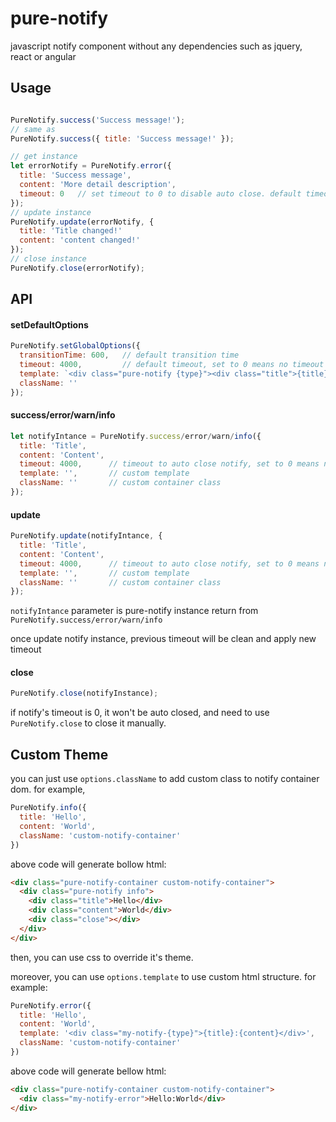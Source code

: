 # pure-notify

javascript notify component without any dependencies such as jquery, react or angular

## Usage

````js

PureNotify.success('Success message!'); 
// same as 
PureNotify.success({ title: 'Success message!' });

// get instance
let errorNotify = PureNotify.error({
  title: 'Success message',
  content: 'More detail description',
  timeout: 0   // set timeout to 0 to disable auto close. default timeout is 4000
});
// update instance
PureNotify.update(errorNotify, {
  title: 'Title changed!'
  content: 'content changed!'
});
// close instance
PureNotify.close(errorNotify);

````

## API

#### setDefaultOptions

````js
PureNotify.setGlobalOptions({
  transitionTime: 600,   // default transition time
  timeout: 4000,         // default timeout, set to 0 means no timeout
  template: `<div class="pure-notify {type}"><div class="title">{title}</div><div class="content">{content}</div><div class="close"></div></div>`,
  className: ''
});
````

#### success/error/warn/info

````js
let notifyIntance = PureNotify.success/error/warn/info({
  title: 'Title',
  content: 'Content',
  timeout: 4000,      // timeout to auto close notify, set to 0 means no timeout
  template: '',       // custom template
  className: ''       // custom container class
});
````

#### update

````js
PureNotify.update(notifyIntance, {
  title: 'Title',
  content: 'Content',
  timeout: 4000,      // timeout to auto close notify, set to 0 means no timeout
  template: '',       // custom template
  className: ''       // custom container class
});
````

`notifyIntance` parameter is pure-notify instance return from `PureNotify.success/error/warn/info`

once update notify instance, previous timeout will be clean and apply new timeout

#### close

````js
PureNotify.close(notifyInstance);
````

if notify's timeout is 0, it won't be auto closed, and need to use `PureNotify.close` to close it manually.


## Custom Theme

you can just use `options.className` to add custom class to notify container dom. for example,

````js
PureNotify.info({
  title: 'Hello',
  content: 'World',
  className: 'custom-notify-container'
})
````

above code will generate bollow html:

````html
<div class="pure-notify-container custom-notify-container">
  <div class="pure-notify info">
    <div class="title">Hello</div>
    <div class="content">World</div>
    <div class="close"></div>
  </div>
</div>
````

then, you can use css to override it's theme.

moreover, you can use `options.template` to use custom html structure. for example:

````js
PureNotify.error({
  title: 'Hello',
  content: 'World',
  template: '<div class="my-notify-{type}">{title}:{content}</div>',
  className: 'custom-notify-container'
})
````

above code will generate bellow html:

````html
<div class="pure-notify-container custom-notify-container">
  <div class="my-notify-error">Hello:World</div>
</div>
````





